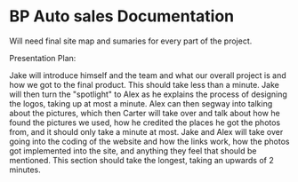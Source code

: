 # BP Auto sales Documentation

Will need final site map and sumaries for every part of the project.

Presentation Plan:

Jake will introduce himself and the team and what our overall project is and how we got to the final product. This should take less than a minute.
Jake will then turn the "spotlight" to Alex as he explains the process of designing the logos, taking up at most a minute.
Alex can then segway into talking about the pictures, which then Carter will take over and talk about how he found the pictures we used, how he credited the places he got the photos from, and it should only take a minute at most.
Jake and Alex will take over going into the coding of the website and how the links work, how the photos got implemented into the site, and anything they feel that should be mentioned. This section should take the longest, taking an upwards of 2 minutes.
